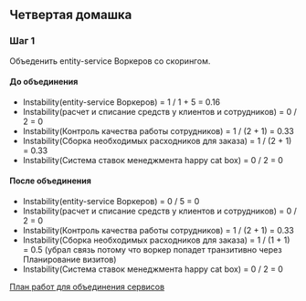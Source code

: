 ## Четвертая домашка


### Шаг 1

Объеденить entity-service Воркеров со скорингом.
#### До объединения
- Instability(entity-service Воркеров) = 1 / 1 + 5 = 0.16
- Instability(расчет и списание средств у клиентов и сотрудников) = 0 / 2 = 0
- Instability(Контроль качества работы сотрудников) = 1 / (2 + 1) = 0.33
- Instability(Сборка необходимых расходников для заказа) = 1 / (2 + 1) = 0.33
- Instability(Система ставок менеджмента happy cat box) = 0 / 2 = 0

#### После объединения
- Instability(entity-service Воркеров) = 0 / 5 = 0
- Instability(расчет и списание средств у клиентов и сотрудников) = 0 / 2 = 0
- Instability(Контроль качества работы сотрудников) = 1 / (2 + 1) = 0.33
- Instability(Сборка необходимых расходников для заказа) = 1 / (1 + 1) = 0.5 (убрал связь потому что воркер попадет транзитивно через Планирование визитов)
- Instability(Система ставок менеджмента happy cat box) = 0 / 2 = 0

[План работ для объединения сервисов](https://github.com/aberkromb/SystemAnalysisHomeWorks/blob/main/Week4/MergeWorkersAndScoring.png)
